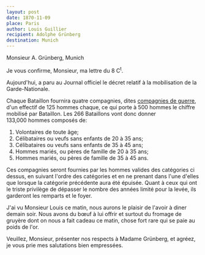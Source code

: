 ```yaml
---
layout: post
date: 1870-11-09
place: Paris
author: Louis Guillier
recipient: Adolphe Grünberg
destination: Munich
---
```


Monsieur A. Grünberg, Munich


Je vous confirme, Monsieur, ma lettre du 8 C<sup>t</sup>.

Aujourd'hui, a paru au Journal officiel le décret relatif à la mobilisation de
la Garde-Nationale.

Chaque Bataillon fournira quatre compagnies, dites
<ins class="straight">compagnies de guerre</ins>, d'un effectif de 125 hommes
chaque, ce qui porte à 500 hommes le chiffre mobilisé par Bataillon. Les 266
Bataillons vont donc donner 133,000 hommes composés de:

1. Volontaires de toute âge;
2. Célibataires ou veufs sans enfants de 20 à 35 ans;
3. Célibataires ou veufs sans enfants de 35 à 45 ans;
4. Hommes mariés, ou pères de famille de 20 à 35 ans;
5. Hommes mariés, ou pères de famille de 35 à 45 ans.

Ces compagnies seront fournies par les hommes valides des catégories
ci dessus, en suivant l'ordre des catégories et en ne prenant dans l'une
d'elles que lorsque la catégorie précédente aura été épuisée. Quant à ceux qui
ont le triste privilège de dépasser le nombre des années limité pour la levée,
ils garderont les remparts et le foyer.

J'ai vu Monsieur Louis ce matin, nous aurons le plaisir de l'avoir à diner
demain soir. Nous avons du bœuf à lui offrir et surtout du fromage de gruyère
dont on nous a fait cadeau ce matin, chose fort rare qui se paie au poids de
l'or.

Veuillez, Monsieur, présenter nos respects à Madame Grünberg, et agréez, je
vous prie mes salutations bien empressées.
